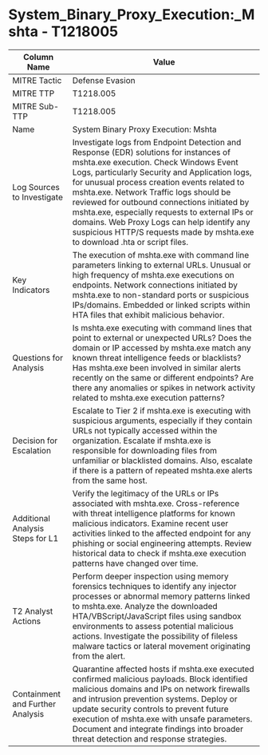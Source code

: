 # System_Binary_Proxy_Execution:_Mshta - T1218005

| Column Name | Value |
|-------------|-------|
| MITRE Tactic | Defense Evasion |
| MITRE TTP | T1218.005 |
| MITRE Sub-TTP | T1218.005 |
| Name | System Binary Proxy Execution: Mshta |
| Log Sources to Investigate | Investigate logs from Endpoint Detection and Response (EDR) solutions for instances of mshta.exe execution. Check Windows Event Logs, particularly Security and Application logs, for unusual process creation events related to mshta.exe. Network Traffic logs should be reviewed for outbound connections initiated by mshta.exe, especially requests to external IPs or domains. Web Proxy Logs can help identify any suspicious HTTP/S requests made by mshta.exe to download .hta or script files. |
| Key Indicators | The execution of mshta.exe with command line parameters linking to external URLs. Unusual or high frequency of mshta.exe executions on endpoints. Network connections initiated by mshta.exe to non-standard ports or suspicious IPs/domains. Embedded or linked scripts within HTA files that exhibit malicious behavior. |
| Questions for Analysis | Is mshta.exe executing with command lines that point to external or unexpected URLs? Does the domain or IP accessed by mshta.exe match any known threat intelligence feeds or blacklists? Has mshta.exe been involved in similar alerts recently on the same or different endpoints? Are there any anomalies or spikes in network activity related to mshta.exe execution patterns? |
| Decision for Escalation | Escalate to Tier 2 if mshta.exe is executing with suspicious arguments, especially if they contain URLs not typically accessed within the organization. Escalate if mshta.exe is responsible for downloading files from unfamiliar or blacklisted domains. Also, escalate if there is a pattern of repeated mshta.exe alerts from the same host. |
| Additional Analysis Steps for L1 | Verify the legitimacy of the URLs or IPs associated with mshta.exe. Cross-reference with threat intelligence platforms for known malicious indicators. Examine recent user activities linked to the affected endpoint for any phishing or social engineering attempts. Review historical data to check if mshta.exe execution patterns have changed over time. |
| T2 Analyst Actions | Perform deeper inspection using memory forensics techniques to identify any injector processes or abnormal memory patterns linked to mshta.exe. Analyze the downloaded HTA/VBScript/JavaScript files using sandbox environments to assess potential malicious actions. Investigate the possibility of fileless malware tactics or lateral movement originating from the alert. |
| Containment and Further Analysis | Quarantine affected hosts if mshta.exe executed confirmed malicious payloads. Block identified malicious domains and IPs on network firewalls and intrusion prevention systems. Deploy or update security controls to prevent future execution of mshta.exe with unsafe parameters. Document and integrate findings into broader threat detection and response strategies. |
